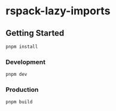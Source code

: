 # rspack-lazy-imports

## Getting Started

```bash
pnpm install
```

### Development

```bash
pnpm dev
``` 

### Production

```bash
pnpm build
```